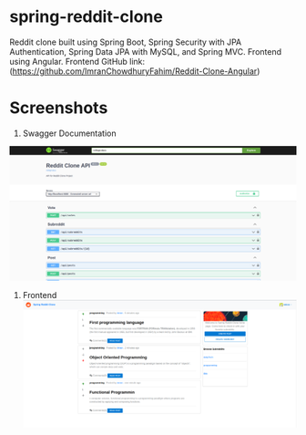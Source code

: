 # spring-reddit-clone
Reddit clone built using Spring Boot, Spring Security with JPA Authentication, Spring Data JPA with MySQL, and Spring MVC.
Frontend using Angular. Frontend GitHub link:(https://github.com/ImranChowdhuryFahim/Reddit-Clone-Angular)


# Screenshots
1. Swagger Documentation

![Swagger Documentation](https://github.com/ImranChowdhuryFahim/spring-reddit-clone/blob/master/src/main/resources/readme-images/swagger.png)

1. Frontend 
![Frontend](https://github.com/ImranChowdhuryFahim/spring-reddit-clone/blob/master/src/main/resources/readme-images/frontend.png)